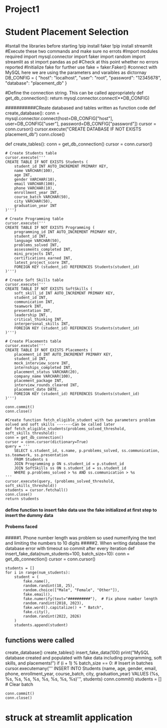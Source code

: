 # Project1
# Student Placement Selection 
#Isntall the libraries before starting
!pip install faker
!pip install streamlit
#Execute these two commands and make sure no errots
#Import modules required
import mysql.connector
import faker
import random
import streamlit as st
import pandas as pd
#Check at this point whether no errors reported
#Initialize fake for further use
fake = faker.Faker()
#connect with MySQL here we are using the parameters and varaibles as dictornay
DB_CONFIG = {
    "host": "localhost",
    "user": "root",
    "password": "12345678",
    "database": "placement_db"
}

#Define the connection string. This can be called appropriately
def get_db_connection():
    return mysql.connector.connect(**DB_CONFIG)

###########CReate databased and tables written as function code
def create_database():
    conn = mysql.connector.connect(host=DB_CONFIG["host"], user=DB_CONFIG["user"], password=DB_CONFIG["password"])
    cursor = conn.cursor()
    cursor.execute("CREATE DATABASE IF NOT EXISTS placement_db")
    conn.close()

def create_tables():
    conn = get_db_connection()
    cursor = conn.cursor()
    
    # Create Students table
    cursor.execute('''
    CREATE TABLE IF NOT EXISTS Students (
        student_id INT AUTO_INCREMENT PRIMARY KEY,
        name VARCHAR(100),
        age INT,
        gender VARCHAR(10),
        email VARCHAR(100),
        phone VARCHAR(10),
        enrollment_year INT,
        course_batch VARCHAR(50),
        city VARCHAR(50),
        graduation_year INT
    )''')
    
    # Create Programming table
    cursor.execute('''
    CREATE TABLE IF NOT EXISTS Programming (
        programming_id INT AUTO_INCREMENT PRIMARY KEY,
        student_id INT,
        language VARCHAR(50),
        problems_solved INT,
        assessments_completed INT,
        mini_projects INT,
        certifications_earned INT,
        latest_project_score INT,
        FOREIGN KEY (student_id) REFERENCES Students(student_id)
    )''')
    
    # Create Soft Skills table
    cursor.execute('''
    CREATE TABLE IF NOT EXISTS SoftSkills (
        soft_skill_id INT AUTO_INCREMENT PRIMARY KEY,
        student_id INT,
        communication INT,
        teamwork INT,
        presentation INT,
        leadership INT,
        critical_thinking INT,
        interpersonal_skills INT,
        FOREIGN KEY (student_id) REFERENCES Students(student_id)
    )''')
    
    # Create Placements table
    cursor.execute('''
    CREATE TABLE IF NOT EXISTS Placements (
        placement_id INT AUTO_INCREMENT PRIMARY KEY,
        student_id INT,
        mock_interview_score INT,
        internships_completed INT,
        placement_status VARCHAR(20),
        company_name VARCHAR(100),
        placement_package INT,
        interview_rounds_cleared INT,
        placement_date DATE,
        FOREIGN KEY (student_id) REFERENCES Students(student_id)
    )''')
    
    conn.commit()
    conn.close()

    #Create function fetch_eligible_student with two parameters problem solved and soft skills -------Can be called later
    def fetch_eligible_students(problems_solved_threshold, soft_skills_threshold):
    conn = get_db_connection()
    cursor = conn.cursor(dictionary=True)
    query = '''
        SELECT s.student_id, s.name, p.problems_solved, ss.communication, ss.teamwork, ss.presentation
        FROM Students s
        JOIN Programming p ON s.student_id = p.student_id
        JOIN SoftSkills ss ON s.student_id = ss.student_id
        WHERE p.problems_solved > %s AND ss.communication > %s
    '''
    cursor.execute(query, (problems_solved_threshold, soft_skills_threshold))
    students = cursor.fetchall()
    conn.close()
    return students

#### define function to insert fake data  use the fake initialized at first step to insert the dummy data
#### Probems faced
#####1. Phone number length was problem so used numerifying the text and limiting the numbers to 10 digits
#####2. When writing database the database error with timeout so commit after every iteration
    def insert_fake_data(num_students=100, batch_size=10):
    conn = get_db_connection()
    cursor = conn.cursor()
    
    students = []
    for i in range(num_students):
        student = (
            fake.name(),
            random.randint(18, 25),
            random.choice(["Male", "Female", "Other"]),
            fake.email(),
            fake.numerify(text="##########"),  # Fix phone number length
            random.randint(2018, 2023),
            fake.word().capitalize() + " Batch",
            fake.city(),
            random.randint(2022, 2026)
        )
        students.append(student)

## functions were called
create_database()
create_tables()
insert_fake_data(100)
print("MySQL database created and populated with fake data including programming, soft skills, and placements!")
        if (i + 1) % batch_size == 0:  # Insert in batches
            cursor.executemany('''
            INSERT INTO Students (name, age, gender, email, phone, enrollment_year, course_batch, city, graduation_year)
            VALUES (%s, %s, %s, %s, %s, %s, %s, %s, %s)''', students)
            conn.commit()
            students = []  # Clear batch

    conn.commit() 
    conn.close()

  # struck at streamlit application
